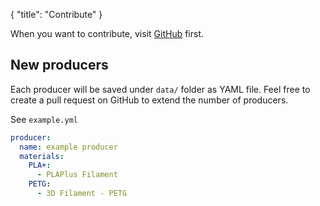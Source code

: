{
    "title": "Contribute"
}

When you want to contribute, visit [GitHub](https://github.com/open-filament/open-filament.github.io) first.

## New producers

Each producer will be saved under ``data/`` folder as YAML file. Feel free to create a pull request on GitHub to extend the number of producers.

See ``example.yml``

```yaml
producer:
  name: example producer
  materials:
    PLA+:
      - PLAPlus Filament
    PETG:
      - 3D Filament - PETG
```

